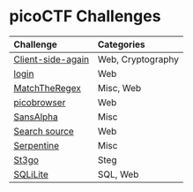 # picoCTF Challenges



| Challenge | Categories |
| :----| :-------- |
| [Client-side-again](./Client-side-again/Client-side-again-Solution.md) | Web, Cryptography |
| [login](./login/login-Solution.md) | Web |
| [MatchTheRegex](./MatchTheRegex/MathTheRegex-Solution.md) | Misc, Web
| [picobrowser](./picobrowser/picobrowser-Solution.md) | Web |
| [SansAlpha](./SansAlpha/SansAlpha-Solution.md) | Misc |
| [Search source](./Search%20source/Search-source-Solution.md) | Web |
| [Serpentine](./Serpentine/Serpentine-Solution.md) | Misc |
| [St3go](./St3go/St3go-Solution.md) | Steg |
| [SQLiLite](./SQLiLite/SQLiLite-Solution.md) | SQL, Web |
